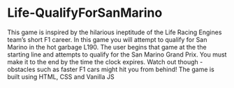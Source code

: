 # Life-QualifyForSanMarino
This game is inspired by the hilarious ineptitude of the Life Racing Engines team’s short F1 career. In this game you will attempt to qualify for San Marino in the hot garbage L190. The user begins that game at the the starting line and attempts to qualify for the San Marino Grand Prix. You must make it to the end by the time the clock expires. Watch out though - obstacles such as faster F1 cars might hit you from behind!  The game is built using HTML, CSS and Vanilla JS
